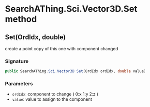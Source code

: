# SearchAThing.Sci.Vector3D.Set method
## Set(OrdIdx, double)
create a point copy of this one with component changed

### Signature
```csharp
public SearchAThing.Sci.Vector3D Set(OrdIdx ordIdx, double value)
```
### Parameters
- `ordIdx`: component to change ( 0:x 1:y 2:z )
- `value`: value to assign to the component

